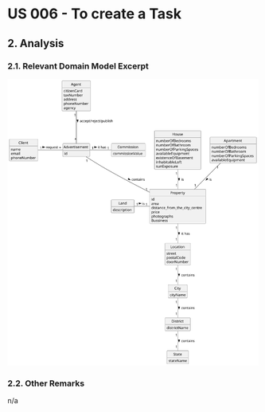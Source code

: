 # US 006 - To create a Task 

## 2. Analysis

### 2.1. Relevant Domain Model Excerpt 

![Domain Model](svg/DM_US8.svg)

### 2.2. Other Remarks

n/a